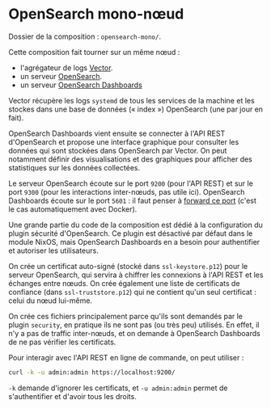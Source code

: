 # OpenSearch mono-nœud

Dossier de la composition : `opensearch-mono/`.

Cette composition fait tourner sur un même nœud :

- l'agrégateur de logs [Vector](https://vector.dev/).
- un serveur [OpenSearch](https://opensearch.org/).
- un serveur [OpenSearch Dashboards](https://opensearch.org/docs/latest/dashboards/quickstart/)

Vector récupère les logs `systemd` de tous les services de la machine
et les stockes dans une base de données (« index ») OpenSearch (une par jour en fait).

OpenSearch Dashboards vient ensuite se connecter à l'API REST d'OpenSearch
et propose une interface graphique pour consulter les données qui sont
stockées dans OpenSearch par Vector. On peut notamment définir des visualisations
et des graphiques pour afficher des statistiques sur les données collectées.

Le serveur OpenSearch écoute sur le port `9200` (pour l'API REST) et
sur le port `9300` (pour les interactions inter-nœuds, pas utile ici).
OpenSearch Dashboards écoute sur le port `5601` : il faut penser à
[forward ce port](../nxc/cheatsheet.md#port-forwarding) (c'est le cas 
automatiquement avec Docker).

Une grande partie du code de la composition est dédié à la configuration
du plugin sécurité d'OpenSearch. Ce plugin est désactivé par défaut dans
le module NixOS, mais OpenSearch Dashboards en a besoin pour authentifier
et autoriser les utilisateurs.

On crée un certificat auto-signé (stocké dans `ssl-keystore.p12`) pour le
serveur OpenSearch, qui servira à chiffrer les connexions à l'API REST et
les échanges entre nœuds. On crée également une liste de certificats de
confiance (dans `ssl-truststore.p12`) qui ne contient qu'un seul certificat :
celui du nœud lui-même.

On crée ces fichiers principalement parce qu'ils sont demandés par le plugin
`security`, en pratique ils ne sont pas (ou très peu) utilisés. En effet,
il n'y a pas de traffic inter-nœuds, et on demande à OpenSearch Dashboards
de ne pas vérifier les certificats.

Pour interagir avec l'API REST en ligne de commande, on peut utiliser :

```bash
curl -k -u admin:admin https://localhost:9200/
```

`-k` demande d'ignorer les certificats, et `-u admin:admin` permet
de s'authentifier et d'avoir tous les droits.
